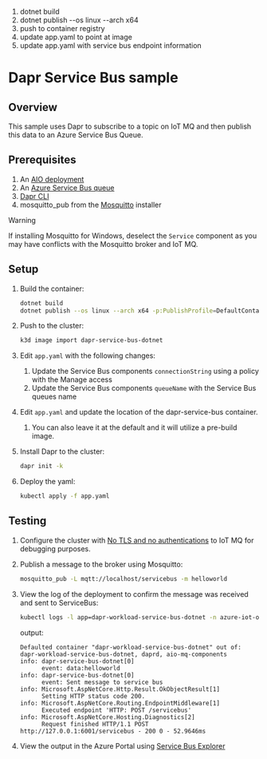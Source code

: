 1. dotnet build
1. dotnet publish --os linux --arch x64
1. push to container registry
1. update app.yaml to point at image
1. update app.yaml with service bus endpoint information

# Dapr Service Bus sample

## Overview

This sample uses Dapr to subscribe to a topic on IoT MQ and then publish this data to an Azure Service Bus Queue.

## Prerequisites

1. An [AIO deployment](https://learn.microsoft.com/azure/iot-operations/get-started/quickstart-deploy)
1. An [Azure Service Bus queue](https://learn.microsoft.com/en-us/azure/service-bus-messaging/service-bus-quickstart-portal)
1. [Dapr CLI](https://docs.dapr.io/getting-started/install-dapr-cli/)
1. mosquitto_pub from the [Mosquitto](https://mosquitto.org/download/) installer

> [!WARNING]
> If installing Mosquitto for Windows, deselect the `Service` component as you may have conflicts with the Mosquitto broker and IoT MQ.

## Setup

1. Build the container:

    ```bash
    dotnet build
    dotnet publish --os linux --arch x64 -p:PublishProfile=DefaultContainer
    ```

1. Push to the cluster:

    ```bash
    k3d image import dapr-service-bus-dotnet
    ```

1. Edit `app.yaml` with the following changes:

    1. Update the Service Bus components `connectionString` using a policy with the Manage access
    1. Update the Service Bus components `queueName` with the Service Bus queues name

1. Edit `app.yaml` and update the location of the dapr-service-bus container.

    1. You can also leave it at the default and it will utilize a pre-build image.

1. Install Dapr to the cluster:

    ```bash
    dapr init -k
    ```

1. Deploy the yaml:

    ```bash
    kubectl apply -f app.yaml
    ```

## Testing

1. Configure the cluster with [No TLS and no authentications](https://learn.microsoft.com/azure/iot-operations/manage-mqtt-connectivity/howto-test-connection#no-tls-and-no-authentication) to IoT MQ for debugging purposes.

1. Publish a message to the broker using Mosquitto:

    ```bash
    mosquitto_pub -L mqtt://localhost/servicebus -m helloworld
    ```

1. View the log of the deployment to confirm the message was received and sent to ServiceBus:

    ```bash
    kubectl logs -l app=dapr-workload-service-bus-dotnet -n azure-iot-operations
    ```

    output:
    ```output
    Defaulted container "dapr-workload-service-bus-dotnet" out of: dapr-workload-service-bus-dotnet, daprd, aio-mq-components
    info: dapr-service-bus-dotnet[0]
          event: data:helloworld
    info: dapr-service-bus-dotnet[0]
          event: Sent message to service bus
    info: Microsoft.AspNetCore.Http.Result.OkObjectResult[1]
          Setting HTTP status code 200.
    info: Microsoft.AspNetCore.Routing.EndpointMiddleware[1]
          Executed endpoint 'HTTP: POST /servicebus'
    info: Microsoft.AspNetCore.Hosting.Diagnostics[2]
          Request finished HTTP/1.1 POST http://127.0.0.1:6001/servicebus - 200 0 - 52.9646ms
    ```

1. View the output in the Azure Portal using [Service Bus Explorer](https://learn.microsoft.com/azure/service-bus-messaging/explorer)

